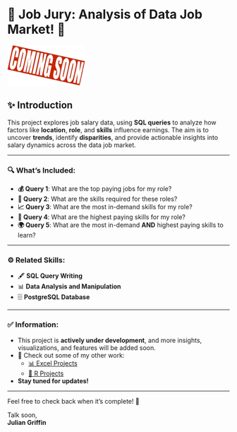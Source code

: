 # 💼 **Job Jury: Analysis of Data Job Market!** 💼  

<img src="../Media/JJ_Soon.jpg" alt="Visual of Job Salary Analysis" width="35%" />  

## ✨ **Introduction**  

This project explores job salary data, using **SQL queries** to analyze how factors like **location**, **role**, and **skills** influence earnings. The aim is to uncover **trends**, identify **disparities**, and provide actionable insights into salary dynamics across the data job market.  

---  

### 🔍 **What’s Included:**  
- **💰 Query 1**: What are the top paying jobs for my role?  
- **💼 Query 2**: What are the skills required for these roles?  
- **📈 Query 3**: What are the most in-demand skills for my role?  
- **🎯 Query 4**: What are the highest paying skills for my role?  
- **🌍 Query 5**: What are the most in-demand **AND** highest paying skills to learn?  

---  

### ⚙️ **Related Skills:**  
- 🖋️ **SQL Query Writing**  
- 📊 **Data Analysis and Manipulation**  
- 🗄️ **PostgreSQL Database**

---  

### ✅ **Information:**  
- This project is **actively under development**, and more insights, visualizations, and features will be added soon.  
- 🔗 Check out some of my other work:  
  - [📊 Excel Projects](https://github.com/JulianGriffin11/Excel_Projects)  
  - [📘 R Projects](https://github.com/JulianGriffin11/R_Projects)  
- **Stay tuned for updates!**  

---  

Feel free to check back when it’s complete! 🚀  


Talk soon,  
**Julian Griffin**

